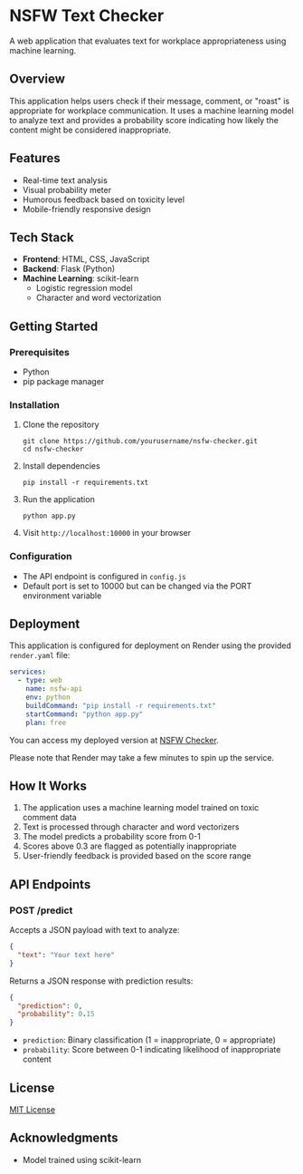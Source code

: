 # NSFW Text Checker

A web application that evaluates text for workplace appropriateness using machine learning.

## Overview

This application helps users check if their message, comment, or "roast" is appropriate for workplace communication. It uses a machine learning model to analyze text and provides a probability score indicating how likely the content might be considered inappropriate.

## Features

- Real-time text analysis
- Visual probability meter
- Humorous feedback based on toxicity level
- Mobile-friendly responsive design

## Tech Stack

- **Frontend**: HTML, CSS, JavaScript
- **Backend**: Flask (Python)
- **Machine Learning**: scikit-learn
  - Logistic regression model
  - Character and word vectorization

## Getting Started

### Prerequisites

- Python 
- pip package manager

### Installation

1. Clone the repository
   ```
   git clone https://github.com/yourusername/nsfw-checker.git
   cd nsfw-checker
   ```

2. Install dependencies
   ```
   pip install -r requirements.txt
   ```

3. Run the application
   ```
   python app.py
   ```

4. Visit `http://localhost:10000` in your browser

### Configuration

- The API endpoint is configured in `config.js`
- Default port is set to 10000 but can be changed via the PORT environment variable

## Deployment

This application is configured for deployment on Render using the provided `render.yaml` file:

```yaml
services:
  - type: web
    name: nsfw-api
    env: python
    buildCommand: "pip install -r requirements.txt"
    startCommand: "python app.py"
    plan: free
```

You can access my deployed version at [NSFW Checker](https://comp4949a2.onrender.com/).

Please note that Render may take a few minutes to spin up the service.

## How It Works

1. The application uses a machine learning model trained on toxic comment data
2. Text is processed through character and word vectorizers
3. The model predicts a probability score from 0-1
4. Scores above 0.3 are flagged as potentially inappropriate
5. User-friendly feedback is provided based on the score range

## API Endpoints

### POST /predict

Accepts a JSON payload with text to analyze:

```json
{
  "text": "Your text here"
}
```

Returns a JSON response with prediction results:

```json
{
  "prediction": 0,
  "probability": 0.15
}
```

- `prediction`: Binary classification (1 = inappropriate, 0 = appropriate)
- `probability`: Score between 0-1 indicating likelihood of inappropriate content

## License

[MIT License](LICENSE)

## Acknowledgments

- Model trained using scikit-learn
